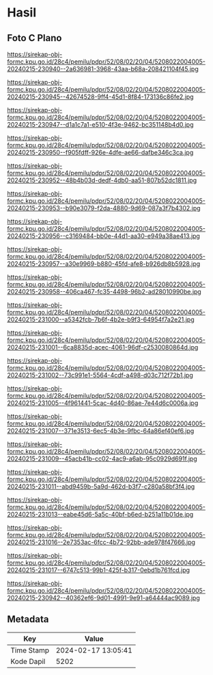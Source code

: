 # Hasil

## Foto C Plano

https://sirekap-obj-formc.kpu.go.id/28c4/pemilu/pdpr/52/08/02/20/04/5208022004005-20240215-230940--2a636981-3968-43aa-b68a-208421104f45.jpg

https://sirekap-obj-formc.kpu.go.id/28c4/pemilu/pdpr/52/08/02/20/04/5208022004005-20240215-230945--42674528-9ff4-45d1-8f84-173136c86fe2.jpg

https://sirekap-obj-formc.kpu.go.id/28c4/pemilu/pdpr/52/08/02/20/04/5208022004005-20240215-230947--d1a1c7a1-e510-4f3e-9462-bc351148b4d0.jpg

https://sirekap-obj-formc.kpu.go.id/28c4/pemilu/pdpr/52/08/02/20/04/5208022004005-20240215-230950--f905fdff-926e-4dfe-ae66-dafbe346c3ca.jpg

https://sirekap-obj-formc.kpu.go.id/28c4/pemilu/pdpr/52/08/02/20/04/5208022004005-20240215-230952--48b4b03d-dedf-4db0-aa51-807b52dc1811.jpg

https://sirekap-obj-formc.kpu.go.id/28c4/pemilu/pdpr/52/08/02/20/04/5208022004005-20240215-230953--b90e3079-f2da-4880-9d69-087a3f7b4302.jpg

https://sirekap-obj-formc.kpu.go.id/28c4/pemilu/pdpr/52/08/02/20/04/5208022004005-20240215-230956--c3169484-bb0e-44d1-aa30-e949a38ae413.jpg

https://sirekap-obj-formc.kpu.go.id/28c4/pemilu/pdpr/52/08/02/20/04/5208022004005-20240215-230957--a30e9969-b880-45fd-afe8-b926db8b5928.jpg

https://sirekap-obj-formc.kpu.go.id/28c4/pemilu/pdpr/52/08/02/20/04/5208022004005-20240215-230958--406ca467-fc35-4498-96b2-ad28010990be.jpg

https://sirekap-obj-formc.kpu.go.id/28c4/pemilu/pdpr/52/08/02/20/04/5208022004005-20240215-231000--a5342fcb-7b6f-4b2e-b9f3-64954f7a2e21.jpg

https://sirekap-obj-formc.kpu.go.id/28c4/pemilu/pdpr/52/08/02/20/04/5208022004005-20240215-231001--6ca8835d-acec-4061-96df-c2530080864d.jpg

https://sirekap-obj-formc.kpu.go.id/28c4/pemilu/pdpr/52/08/02/20/04/5208022004005-20240215-231002--73c991e1-5564-4cdf-a498-d03c712f72b1.jpg

https://sirekap-obj-formc.kpu.go.id/28c4/pemilu/pdpr/52/08/02/20/04/5208022004005-20240215-231005--4f961441-5cac-4d40-86ae-7e44d6c0006a.jpg

https://sirekap-obj-formc.kpu.go.id/28c4/pemilu/pdpr/52/08/02/20/04/5208022004005-20240215-231007--371e3513-6ec5-4b3e-9fbc-64a86ef40ef6.jpg

https://sirekap-obj-formc.kpu.go.id/28c4/pemilu/pdpr/52/08/02/20/04/5208022004005-20240215-231009--45acb41b-cc02-4ac9-a6ab-95c0929d691f.jpg

https://sirekap-obj-formc.kpu.go.id/28c4/pemilu/pdpr/52/08/02/20/04/5208022004005-20240215-231011--abd9459b-5a9d-462d-b3f7-c280a58bf3f4.jpg

https://sirekap-obj-formc.kpu.go.id/28c4/pemilu/pdpr/52/08/02/20/04/5208022004005-20240215-231013--eabe45d6-5a5c-40bf-b6ed-b251a11b01de.jpg

https://sirekap-obj-formc.kpu.go.id/28c4/pemilu/pdpr/52/08/02/20/04/5208022004005-20240215-231016--2e7353ac-6fcc-4b72-92bb-ade978f47666.jpg

https://sirekap-obj-formc.kpu.go.id/28c4/pemilu/pdpr/52/08/02/20/04/5208022004005-20240215-231017--6747c513-99b1-425f-b317-0ebd1b761fcd.jpg

https://sirekap-obj-formc.kpu.go.id/28c4/pemilu/pdpr/52/08/02/20/04/5208022004005-20240215-230942--40362ef6-9d01-4991-9e91-a64444ac9089.jpg


## Metadata

| Key        | Value               |
| ---------- | ------------------- |
| Time Stamp | 2024-02-17 13:05:41 |
| Kode Dapil | 5202                |



